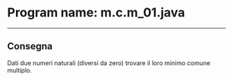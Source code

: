 # Program name: m.c.m_01.java
---

## Consegna

Dati due numeri naturali (diversi da zero) trovare il loro minimo comune multiplo.